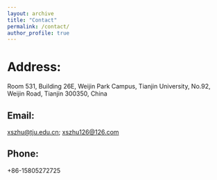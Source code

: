 ```yaml
---
layout: archive
title: "Contact"
permalink: /contact/
author_profile: true
---
```

Address:
======
Room 531, Building 26E, Weijin Park Campus, Tianjin University, 
No.92, Weijin Road, Tianjin 300350, China

Email:
------
xszhu@tju.edu.cn; xszhu126@126.com

Phone: 
------
+86-15805272725
